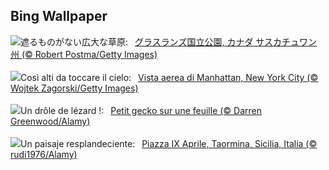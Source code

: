 ## Bing Wallpaper
![](https://www.bing.com/th?id=OHR.GrasslandsNationalParkSaskachewan_JA-JP3274643778_UHD.jpg&w=1000)遮るものがない広大な草原:&nbsp;&ensp;[グラスランズ国立公園, カナダ サスカチュワン州 (© Robert Postma/Getty Images)](https://www.bing.com/th?id=OHR.GrasslandsNationalParkSaskachewan_JA-JP3274643778_UHD.jpg)
<br><br/>
![](https://www.bing.com/th?id=OHR.ManhattanAerial_IT-IT8257270083_UHD.jpg&w=1000)Così alti da toccare il cielo:&nbsp;&ensp;[Vista aerea di Manhattan, New York City (© Wojtek Zagorski/Getty Images)](https://www.bing.com/th?id=OHR.ManhattanAerial_IT-IT8257270083_UHD.jpg)
<br><br/>
![](https://www.bing.com/th?id=OHR.GeckoLeaf_FR-FR6760407712_UHD.jpg&w=1000)Un drôle de lézard !:&nbsp;&ensp;[Petit gecko sur une feuille (© Darren Greenwood/Alamy)](https://www.bing.com/th?id=OHR.GeckoLeaf_FR-FR6760407712_UHD.jpg)
<br><br/>
![](https://www.bing.com/th?id=OHR.TaorminaSquare_ES-ES8103075674_UHD.jpg&w=1000)Un paisaje resplandeciente:&nbsp;&ensp;[Piazza IX Aprile, Taormina, Sicilia, Italia (© rudi1976/Alamy)](https://www.bing.com/th?id=OHR.TaorminaSquare_ES-ES8103075674_UHD.jpg)
<br><br/>
